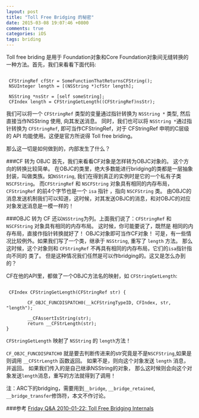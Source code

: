 ```yaml
---
layout: post
title: "Toll Free Bridging 的秘密"
date: 2015-03-08 19:07:46 +0800
comments: true
categories: iOS
tags: briding
---
```


Toll free briding 是用于 Foundation对象和Core Foundation对象间无缝转换的一种方法。首先，我们来看看下面代码:
<!-- more  -->
``` objc 

 CFStringRef cfStr = SomeFunctionThatReturnsCFString();
 NSUInteger length = [(NSString *)cfStr length];
    
 NSString *nsStr = [self someString];
 CFIndex length = CFStringGetLength((CFStringRef)nsStr);

```

我们可以将一个 `CFStringRef` 类型的变量通过指针转换为 `NSString *` 类型, 然后直接当作NSString 使用, 向其发送消息。
同时，我们也可以将 `NSString *`通过指针转换为 `CFStringRef`,  即可当作CFStringRef，对于 CFStringRef 申明的C层级的
API 均能使用。这便是官方所说得 Toll free briding。

那么这一切是如何做到的，内部发生了什么？ 

###CF 转为 OBJC
首先，我们来看看CF对象是怎样转为OBJC对象的。 这个方向的转换比较简单。 在OBJC的类里，绝大多数能进行bridging的类都是一层抽象封装，叫做类族。如`NSString`, 我们在得到真正的实例时是它的一个私有子类`NSCFString`。 而`CFStringRef` 和 `NSCFString` 对象具有相同的内存布局， `CFStringRef` 的前4个字节也是一个 `isa` 指针
，指向 `NSCFString` 类。 由OBJC的消息发送机制我们可以知道，这时候，对其发送OBJC的消息，和对OBJC的对应对象发送消息是一模一样的！

###OBJC 转为 CF
还以`NSString`为列。上面我们说了：`CFStringRef` 和 `NSCFString` 对象具有相同的内存布局。 这时候，你可能要说了，既然是
相同的内存布局，直接作指针转换就好了！ OBJC对象即可当作CF对象！ 可是，有一些情况比较例外。如果我们写了一个类，继承于
`NSString`, 重写了 `length` 方法。 那么这时候，这个对象则和 `CFStringRef` 不再具有相同的内存布局，它们的`isa`指针指向不同的
类了。 但是这种情况我们任然是可以作bridging的。这又是怎么办到的？ 

CF在他的API里，都做了一个OBJC方法名的映射，如 `CFStringGetLength`: 

``` objc

 CFIndex CFStringGetLength(CFStringRef str) {

        CF_OBJC_FUNCDISPATCH0(__kCFStringTypeID, CFIndex, str, "length");
    
        __CFAssertIsString(str);
        return __CFStrLength(str);
}

```

`CFStringGetLength` 映射了 `NSString` 的 	`length`方法！

`CF_OBJC_FUNCDISPATCH0` 就是要去判断传进来的str究竟是不是`NSCFString`,如果是则调用 `__CFStrLength` 函数返回。 
如果不是，则向这个对象发送 `length` 消息，并返回。 如果我们传入的是自己继承NSString的对象，
那么这时候则会向这个对象发送`length`消息，重写的方法就得到了调用！


注：ARC下的bridging，需要用到`__bridge`, `__bridge_retained`, `__bridge_transfer`修饰符，本文不作讨论。


###参考
[Friday Q&A 2010-01-22: Toll Free Bridging Internals](https://www.mikeash.com/pyblog/friday-qa-2010-01-22-toll-free-bridging-internals.html)



